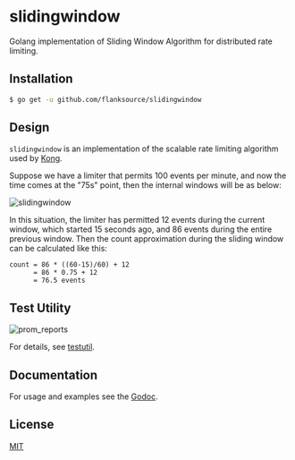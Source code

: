 # slidingwindow

Golang implementation of Sliding Window Algorithm for distributed rate limiting.


## Installation

```bash
$ go get -u github.com/flanksource/slidingwindow
```


## Design

`slidingwindow` is an implementation of the scalable rate limiting algorithm used by [Kong][1].

Suppose we have a limiter that permits 100 events per minute, and now the time comes at the "75s" point, then the internal windows will be as below:

![slidingwindow](docs/slidingwindow.png)

In this situation, the limiter has permitted 12 events during the current window, which started 15 seconds ago, and 86 events during the entire previous window. Then the count approximation during the sliding window can be calculated like this:

```
count = 86 * ((60-15)/60) + 12
      = 86 * 0.75 + 12
      = 76.5 events
```


## Test Utility

![prom_reports](docs/prom_reports.png)

For details, see [testutil](testutil).


## Documentation

For usage and examples see the [Godoc][2].


## License

[MIT][3]


[1]: https://konghq.com/blog/how-to-design-a-scalable-rate-limiting-algorithm/
[2]: https://godoc.org/github.com/flanksource/slidingwindow
[3]: http://opensource.org/licenses/MIT